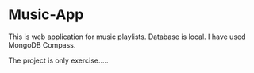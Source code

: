 # Music-App
This is web application for music playlists.
Database is local. I have used MongoDB Compass.

The project is only exercise.....
